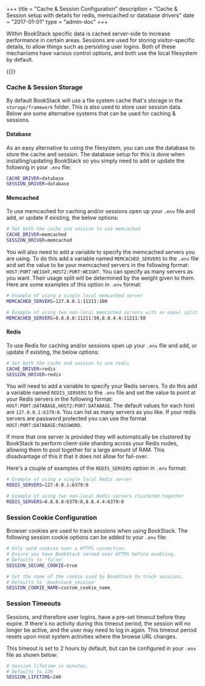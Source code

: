 +++
title = "Cache & Session Configuration"
description = "Cache & Session setup with details for redis, memcached or database drivers"
date = "2017-01-01"
type = "admin-doc"
+++

Within BookStack specific data is cached server-side to increase performance in certain areas.
Sessions are used for storing visitor-specific details, to allow things such as persisting user logins.
Both of these mechanisms have various control options, and both use the local filesystem by default.

{{<toc>}}


### Cache & Session Storage

By default BookStack will use a file system cache that's storage in the `storage/framework` folder. This is also used to store user session data. Below are some alternative systems that can be used for caching & sessions.

#### Database

As an easy alternative to using the filesystem, you can use the database to store the cache and session. The database setup for this is done when installing/updating BookStack so you simply need to add or update the following in your `.env` file:

```bash
CACHE_DRIVER=database
SESSION_DRIVER=database
```

#### Memcached

To use memcached for caching and/or sessions open up your `.env` file and add, or update if existing, the below options:

```bash
# Set both the cache and session to use memcached
CACHE_DRIVER=memcached
SESSION_DRIVER=memcached
```

You will also need to add a variable to specify the memcached servers you are using. To do this add a variable named `MEMCACHED_SERVERS` to the `.env` file and set the value to be your memcached servers in the following format: `HOST:PORT:WEIGHT,HOST2:PORT:WEIGHT`. You can specify as many servers as you want. Their usage split will be determined by the weight given to them. Here are some examples of this option in `.env` format:

```bash
# Example of using a single local memcached server
MEMCACHED_SERVERS=127.0.0.1:11211:100

# Example of using two non-local memcached servers with an equal split
MEMCACHED_SERVERS=8.8.8.8:11211:50,8.8.4.4:11211:50
```

#### Redis

To use Redis for caching and/or sessions open up your `.env` file and add, or update if existing, the below options:

```bash
# Set both the cache and session to use redis
CACHE_DRIVER=redis
SESSION_DRIVER=redis
```

You will need to add a variable to specify your Redis servers. To do this add a variable named `REDIS_SERVERS` to the `.env` file and set the value to point at your Redis servers in the following format: `HOST:PORT:DATABASE,HOST2:PORT:DATABASE`. The default values for each host are `127.0.0.1:6379:0`. You can list as many servers as you like. If your redis servers are password protected you can use the format `HOST:PORT:DATABASE:PASSWORD`.

If more that one server is provided they will automatically be clustered by BookStack to perform client-side sharding across your Redis nodes, allowing them to pool together for a large amount of RAM. This disadvantage of this it that it does not allow for fail-over.

Here's a couple of examples of the `REDIS_SERVERS` option in `.env` format:

```bash
# Example of using a single local Redis server
REDIS_SERVERS=127.0.0.1:6379:0

# Example of using two non-local Redis servers clustered together
REDIS_SERVERS=8.8.8.8:6379:0,8.8.4.4:6379:0
```

### Session Cookie Configuration

Browser cookies are used to track sessions when using BookStack. The following session cookie options can be added to your `.env` file:

```bash
# Only send cookies over a HTTPS connection.
# Ensure you have BookStack served over HTTPS before enabling.
# Defaults to 'false'
SESSION_SECURE_COOKIE=true

# Set the name of the cookie used by BookStack to track sessions.
# Defaults to 'bookstack_session'
SESSION_COOKIE_NAME=custom_cookie_name
```

### Session Timeouts

Sessions, and therefore user logins, have a pre-set timeout before they expire.
If there's no activity during this timeout period, the session will no longer be active, and the user may need to log in again.
This timeout period resets upon most system activities where the browse URL changes.

This timeout is set to 2 hours by default, but can be configured in your `.env` file as shown below:

```bash
# Session lifetime in minutes.
# Defaults to 120
SESSION_LIFETIME=240
```